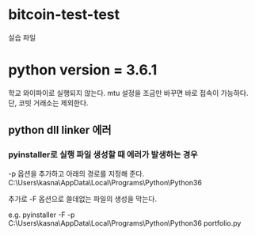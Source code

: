 # bitcoin-test-test

실습 파일 
# python version = 3.6.1
학교 와이파이로 실행되지 않는다.
mtu 설정을 조금만 바꾸면 바로 접속이 가능하다. 단, 코빗 거래소는 제외한다.

## python dll linker 에러
### pyinstaller로 실행 파일 생성할 때 에러가 발생하는 경우
-p 옵션을 추가하고 아래의 경로를 지정해 준다.
C:\Users\kasna\AppData\Local\Programs\Python\Python36

추가로 -F 옵션으로 쓸데없는 파일의 생성을 막는다.

e.g. pyinstaller -F -p C:\Users\kasna\AppData\Local\Programs\Python\Python36 portfolio.py
